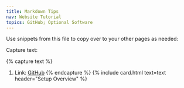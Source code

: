 ```yaml
---
title: Markdown Tips
nav: Website Tutorial
topics: GitHub; Optional Software
---
```





Use snippets from this file to copy over to your other pages as needed:

Capture text:

{% capture text %}
1. Link: [GitHub](https://github.com)
{% endcapture %}
{% include card.html text=text header="Setup Overview" %}


